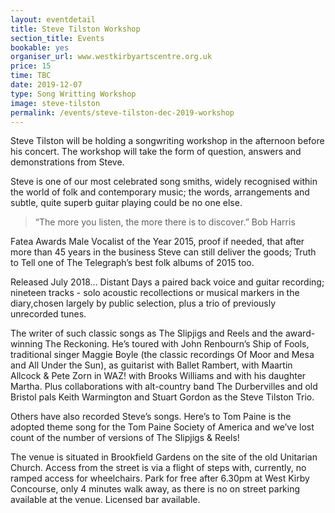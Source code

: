 ```yaml
---
layout: eventdetail
title: Steve Tilston Workshop
section_title: Events
bookable: yes
organiser_url: www.westkirbyartscentre.org.uk
price: 15
time: TBC
date: 2019-12-07
type: Song Writting Workshop
image: steve-tilston
permalink: /events/steve-tilston-dec-2019-workshop
---
```

Steve Tilston will be holding a songwriting workshop in the afternoon before his concert. The workshop will take the form of question, answers and demonstrations from Steve.

Steve is one of our most celebrated song smiths, widely recognised within the world of folk
and contemporary music; the words, arrangements and subtle, quite superb guitar playing
could be no one else.

> “The more you listen, the more there is to discover.” Bob Harris

Fatea Awards Male Vocalist of the Year 2015, proof if needed, that after more than 45 years
in the business Steve can still deliver the goods; Truth to Tell one of The Telegraph’s
best folk albums of 2015 too.

Released July 2018… Distant Days a paired back voice and guitar recording; nineteen tracks - solo acoustic recollections or musical markers in the diary,chosen largely by public selection, plus a trio of previously unrecorded tunes.

The writer of such classic songs as The Slipjigs and Reels and the award-winning
The Reckoning. He’s toured with John Renbourn’s Ship of Fools, traditional singer Maggie
Boyle (the classic recordings Of Moor and Mesa and All Under the Sun), as guitarist with
Ballet Rambert, with Maartin Allcock & Pete Zorn in WAZ! with Brooks Williams and with his
daughter Martha. Plus collaborations with alt-country band The Durbervilles and old Bristol
pals Keith Warmington and Stuart Gordon as the Steve Tilston Trio.

Others have also recorded Steve’s songs. Here’s to Tom Paine is the adopted theme song for
the Tom Paine Society of America and we’ve lost count of the number of versions of
The Slipjigs & Reels!

The venue is situated in Brookfield Gardens on the site of the old Unitarian Church. Access from the street is via a flight of steps with, currently, no ramped access for wheelchairs. Park for free after 6.30pm at West Kirby Concourse, only 4 minutes walk away, as there is no on street parking available at the venue. Licensed bar available.
